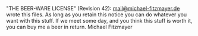 "THE BEER-WARE LICENSE" (Revision 42):
<mail@michael-fitzmayer.de> wrote this files.  As long as you retain
this notice you can do whatever you want with this stuff. If we meet
some day, and you think this stuff is worth it, you can buy me a beer
in return.  Michael Fitzmayer
